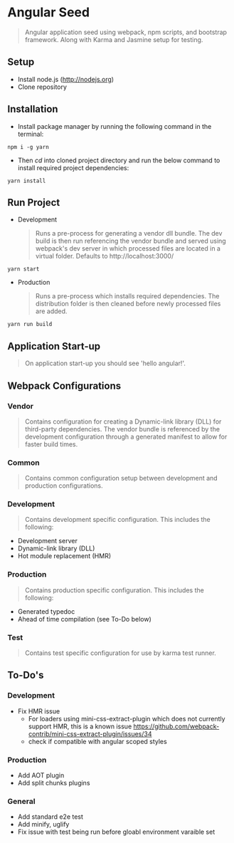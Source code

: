 # Angular Seed

> Angular application seed using webpack, npm scripts, and bootstrap framework. Along with Karma and Jasmine setup for testing.

## Setup

* Install node.js (http://nodejs.org)
* Clone repository

## Installation

* Install package manager by running the following command in the terminal:

```
npm i -g yarn
```

* Then _cd_ into cloned project directory and run the below command to install required project dependencies:

```
yarn install
```

## Run Project

* Development
  > Runs a pre-process for generating a vendor dll bundle. The dev build is then run referencing the vendor bundle and served using webpack's dev server in which processed files are located in a virtual folder. Defaults to http://localhost:3000/

```
yarn start
```

* Production
  > Runs a pre-process which installs required dependencies. The distribution folder is then cleaned before newly processed files are added.

```
yarn run build
```

## Application Start-up

> On application start-up you should see 'hello angular!'.

## Webpack Configurations

### Vendor

> Contains configuration for creating a Dynamic-link library (DLL) for third-party dependencies. The vendor bundle is referenced by the development configuration through a generated manifest to allow for faster build times.

### Common

> Contains common configuration setup between development and production configurations.

### Development

> Contains development specific configuration. This includes the following:

* Development server
* Dynamic-link library (DLL)
* Hot module replacement (HMR)

### Production

> Contains production specific configuration. This includes the following:

* Generated typedoc
* Ahead of time compilation (see To-Do below)

### Test

> Contains test specific configuration for use by karma test runner.

## To-Do's

### Development

* Fix HMR issue 
  * For loaders using mini-css-extract-plugin which does not currently support HMR, this is a known issue https://github.com/webpack-contrib/mini-css-extract-plugin/issues/34
  * check if compatible with angular scoped styles

### Production

* Add AOT plugin
* Add split chunks plugins

### General

* Add standard e2e test
* Add minify, uglify
* Fix issue with test being run before gloabl environment varaible set
